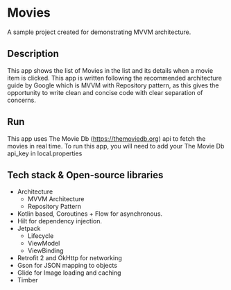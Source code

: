 # Movies

A sample project created for demonstrating MVVM architecture.

## Description
This app shows the list of Movies in the list and its details when a movie item is clicked. This app is written following the 
recommended architecture guide by Google which is MVVM with Repository pattern, as this gives the opportunity 
to write clean and concise code with clear separation of concerns. 

## Run
This app uses The Movie Db (https://themoviedb.org) api to fetch the movies in real time.
To run this app, you will need to add your The Movie Db api_key in local.properties

## Tech stack & Open-source libraries
- Architecture
    - MVVM Architecture
    - Repository Pattern
- Kotlin based, Coroutines + Flow for asynchronous.
- Hilt for dependency injection.
- Jetpack
    - Lifecycle
    - ViewModel
    - ViewBinding
- Retrofit 2 and OkHttp for networking
- Gson for JSON mapping to objects
- Glide for Image loading and caching
- Timber


